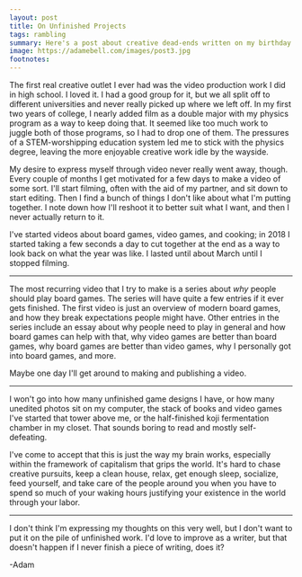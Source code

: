 ```yaml
---
layout: post
title: On Unfinished Projects
tags: rambling
summary: Here's a post about creative dead-ends written on my birthday
image: https://adamebell.com/images/post3.jpg
footnotes:
---
```


The first real creative outlet I ever had was the video production work I did in high school. I loved it. I had a good group for it, but we all split off to different universities and never really picked up where we left off. In my first two years of college, I nearly added film as a double major with my physics program as a way to keep doing that. It seemed like too much work to juggle both of those programs, so I had to drop one of them. The pressures of a STEM-worshipping education system led me to stick with the physics degree, leaving the more enjoyable creative work idle by the wayside.

My desire to express myself through video never really went away, though. Every couple of months I get motivated for a few days to make a video of some sort. I'll start filming, often with the aid of my partner, and sit down to start editing. Then I find a bunch of things I don't like about what I'm putting together. I note down how I'll reshoot it to better suit what I want, and then I never actually return to it.

I've started videos about board games, video games, and cooking; in 2018 I started taking a few seconds a day to cut together at the end as a way to look back on what the year was like. I lasted until about March until I stopped filming.

***

The most recurring video that I try to make is a series about *why* people should play board games. The series will have quite a few entries if it ever gets finished. The first video is just an overview of modern board games, and how they break expectations people might have. Other entries in the series include an essay about why people need to play in general and how board games can help with that, why video games are better than board games, why board games are better than video games, why I personally got into board games, and more. 

Maybe one day I'll get around to making and publishing a video.

***

I won't go into how many unfinished game designs I have, or how many unedited photos sit on my computer, the stack of books and video games I've started that tower above me, or the half-finished koji fermentation chamber in my closet. That sounds boring to read and mostly self-defeating. 

I've come to accept that this is just the way my brain works, especially within the framework of capitalism that grips the world. It's hard to chase creative pursuits, keep a clean house, relax, get enough sleep, socialize, feed yourself, and take care of the people around you when you have to spend so much of your waking hours justifying your existence in the world through your labor.

***

I don't think I'm expressing my thoughts on this very well, but I don't want to put it on the pile of unfinished work. I'd love to improve as a writer, but that doesn't happen if I never finish a piece of writing, does it?


-Adam